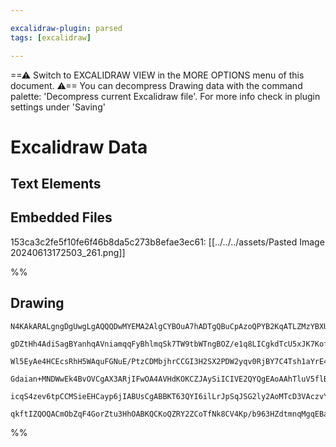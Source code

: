```yaml
---

excalidraw-plugin: parsed
tags: [excalidraw]

---
```

==⚠  Switch to EXCALIDRAW VIEW in the MORE OPTIONS menu of this document. ⚠== You can decompress Drawing data with the command palette: 'Decompress current Excalidraw file'. For more info check in plugin settings under 'Saving'


# Excalidraw Data

## Text Elements
## Embedded Files
153ca3c2fe5f10fe6f46b8da5c273b8efae3ec61: [[../../../assets/Pasted Image 20240613172503_261.png]]

%%
## Drawing
```compressed-json
N4KAkARALgngDgUwgLgAQQQDwMYEMA2AlgCYBOuA7hADTgQBuCpAzoQPYB2KqATLZMzYBXUtiRoIACyhQ4zZAHoFAc0JRJQgEYA6bGwC2CgF7N6hbEcK4OCtptbErHALRY8RMpWdx8Q1TdIEfARcZgRmBShcZQUebQAObQAGGjoghH0EDihmbgBtcDBQMBKIEm5oUgBmAEYAMzYAYQBNIwBlZUkahHoAVWxCZwBRKtSSyFhECsJ9aKR+UsxuZxr4

gDZtHh4AdiSagBYanhqAVniamqqFyBhlmqSk7TW9tbWTngBOZ/e1q8LICgkdTcU5xJK7KofKpVbb7WFHa5SBCETpQEFrOInRHWZTBbhJRHMKCkNgAawQjTY+DYpAqxOszDguEC2TGpU0uGwpOUJKEHGIlOptIk9I4jOZWTRiLqhHw+DasDxEkEHjZAmJZIQAHUgZJuHx/hAiSTyQqYEr0CryojeZ0OOFcmgaoi2EyBrAQQ9ETzhHAAJLER2oPIAX

Wl5EyAe4HCEcsRhH5WAquFGNuE/PtzCDMbjhrCCGI3H2SX2PDW2yqv0RjBY7C4Tsh1aYrE4ADlOGJ9Ul4h8Tt29gTDYRmAARdJQAvcOoEMKIzTp4hDYKZbJB0OIoRwYi4CeFp0VqEfeI8St7faIogcUnR2P4C9sLmTtDT/CzvNRKBCIMQRD8hPKNUIBlYIowkU4qjwCCeDqBATjqe4YLWOp9jWTR4m3E5sB2Ko0IQacECqBBsDWGpAOYdxxGDf4w

Gdaian+MNDWwEk4BvOVCgAX3ARjIFwOA4AVHdKOKCZJAySiICIVE2QYQgEAoAAhTluV5flBRpCoAGI6h03SZOwEQWSgP0J30BUTQpKkNIkTTujs+ZCggAzSCMkyMiUrkfT5AUrOFdBRXFIz9MMyU3P0AAxWV5UVCSrULBYnJC7IwvMzUdWIYE0ANUpnNc0zUtNGKKji4KXNC0yACVhDtB0QQS3LyoyAB5N01FuJ0vUchrktM8LOCgcLcH0WV2tQW

icqS4zev6tpCCMSieEHCayp6jIABUsCgABBKT63QYI6ilLrJpSqJSG2ly2AoMTcD3VAczvY6VqmjIhn5LbLuukI7ogZkSSoeqTtMj7/rW+AJNU+LHPIkk5QADX1GFtG2Hs4UreJS3ud4Ephql8GadFEg+GoSNWTGkh+P5SiMNgDG4ETIHoAghAWzjAeesKqu8zNv0hmSeRIWb5q7BKBeIBUEFYtAsUcsWAFk2GIBA3twTRgjul831KMX1L8hmIAU

qkftIZQOQACmObZqF4GorZtu3HhOABKQCKoQZRY2ZCoTfNk8CV4Kp/b963HZdtmnqMgqEBaqA62zW8ErqCMEDdxNSH/enDSyVX1e4YkWcRbAiCl1B84QREOCGyiy5dIQoEvavSBZ8PSjsAArIicjaSu4AVpWVbVp9UE18vHM5WPGDW2n8Ez8ZoHB4r0mwWPOEAgyiQMMGpjQB770fDWZ1Huf8FCbbl8ISfp7Y/BOPADj+CA2VwnpriOKAA==
```
%%